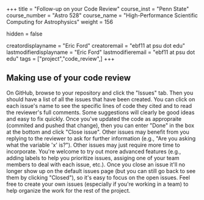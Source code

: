 +++
title = "Follow-up on your Code Review"
course_inst = "Penn State"
course_number = "Astro 528"
course_name = "High-Performance Scientific Computing for Astrophysics"
weight = 156

hidden = false

creatordisplayname = "Eric Ford"
creatoremail = "ebf11 at psu dot edu"
lastmodifierdisplayname = "Eric Ford"
lastmodifieremail = "ebf11 at psu dot edu"
tags = ["project","code_review",]
+++

## Making use of your code review

On GitHub, browse to your repository and click the "Issues" tab.  Then you should have a list of all the issues that have been created.  You can click on each issue's name to see the specific lines of code they cited and to read the reviewer's full comments.   Some suggestions will clearly be good ideas and easy to fix quickly.  Once you've updated the code as appropraite (commited and pushed that change), then you can enter "Done" in the box at the bottom and click "Close issue".  Other issues may benefit from you replying to the reviewer to ask for further information (e.g., "Are you asking what the variable 'x' is?").  Other issues may just require more time to incorporate.  You're welcome to try out more advanced features (e.g., adding labels to help you prioritize issues, assiging one of your team members to deal with each issue, etc.).   Once you close an issue it'll no longer show up on the default issues page (but you can still go back to see them by clicking "Closed"), so it's easy to focus on the open issues.  Feel free to create your own issues (especially if you're working in a team) to help organize the work for the rest of the project.
